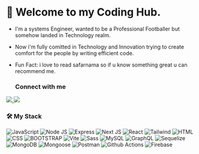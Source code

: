  # 👋 Welcome to my Coding Hub.
- I'm a systems Engineer, wanted to be a Professional Footballer but somehow landed in Technology realm.
- Now i'm fully comitted in Technology and Innovation trying to create comfort for the people by writing efficient code.
- Fun Fact: i love to read safarnama so if u know something great u can recommend me.

  ### Connect with me
  <p align="center">
 <a href="https://www.linkedin.com/in/haseeb-ahmad-640b81213/">
  <img src="https://img.shields.io/badge/linkedin-Haseeb%20Ahmad-blue?style=flat-square&logo=linkedin">
 </a>
 <a href="mailto:haseebahmad0027@gmail.com">
  <img src="https://img.shields.io/badge/Email-haseebahmad0027%40gmail.com-red?style=flat-square&logo=gmail&logoColor=white">
 </a>
</p>


 ### 🛠️ My Stack
<!-- https://github.com/simple-icons/simple-icons/blob/develop/slugs.md -->
![JavaScript](https://img.shields.io/badge/-JavaScript-black?style=flat-square&logo=javascript) 
![Node JS](https://img.shields.io/badge/-Node_JS-black?style=for-the-badge&logo=nodedotjs) 
![Express](https://img.shields.io/badge/-Express-black?style=flat-square&logo=express) 
![Next JS](https://img.shields.io/badge/-Next_JS-black?style=for-the-badge&logo=nextdotjs) 
![React](https://img.shields.io/badge/-React%20JS-black?style=flat-square&logo=react)
![Tailwind](https://img.shields.io/badge/-Tailwind%20CSS-black?style=flat-square&logo=tailwindcss)
![HTML](https://img.shields.io/badge/-HTML-black?style=flat-square&logo=html) 
![CSS](https://img.shields.io/badge/-CSS-black?style=flat-square&logo=css) 
![BOOTSTRAP](https://img.shields.io/badge/-Bootstrap-black?style=flat-square&logo=bootstrap) 
![Vite](https://img.shields.io/badge/-Vite-black?style=flat-square&logo=vite) 
![Sass](https://img.shields.io/badge/-Sass-black?style=flat-square&logo=sass)
![MySQL](https://img.shields.io/badge/-MySQL-black?style=flat-square&logo=mysql)
![GraphQL](https://img.shields.io/badge/-Graph%20QL-black?style=flat-square&logo=graphq) 
![Sequelize](https://img.shields.io/badge/-Sequelize-black?style=flat-square&logo=sequelize)
![MongoDB](https://img.shields.io/badge/-MongoDB-black?style=flat-square&logo=mongodb)
![Mongoose](https://img.shields.io/badge/-Mongoose-black?style=flat-square&logo=mongoose)
![Postman](https://img.shields.io/badge/-Postman-black?style=flat-square&logo=postman)
![Github Actions](https://img.shields.io/badge/-GitHub%20Actions-black?style=flat-square&logo=githubactions)
![Firebase](https://img.shields.io/badge/-Firebase-black?style=flat-square&logo=firebase) 



<!---
Haseeb-Ahmad10/Haseeb-Ahmad10 is a ✨ special ✨ repository because its `README.md` (this file) appears on your GitHub profile.
You can click the Preview link to take a look at your changes.
--->
